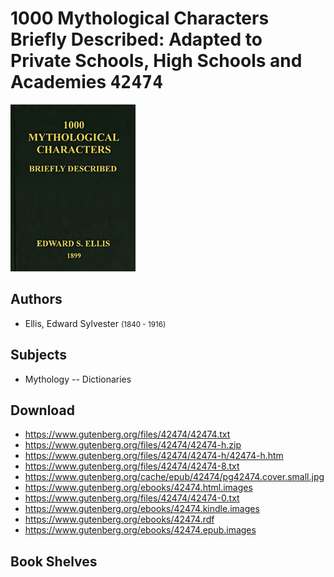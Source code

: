 # 1000 Mythological Characters Briefly Described: Adapted to Private Schools, High Schools and Academies <kbd>42474</kbd>

![](./cover.medium.jpg "")

## Authors


 - Ellis, Edward Sylvester <small>(1840 - 1916)</small>

## Subjects


 - Mythology -- Dictionaries

## Download


 - https://www.gutenberg.org/files/42474/42474.txt
 - https://www.gutenberg.org/files/42474/42474-h.zip
 - https://www.gutenberg.org/files/42474/42474-h/42474-h.htm
 - https://www.gutenberg.org/files/42474/42474-8.txt
 - https://www.gutenberg.org/cache/epub/42474/pg42474.cover.small.jpg
 - https://www.gutenberg.org/ebooks/42474.html.images
 - https://www.gutenberg.org/files/42474/42474-0.txt
 - https://www.gutenberg.org/ebooks/42474.kindle.images
 - https://www.gutenberg.org/ebooks/42474.rdf
 - https://www.gutenberg.org/ebooks/42474.epub.images

## Book Shelves


